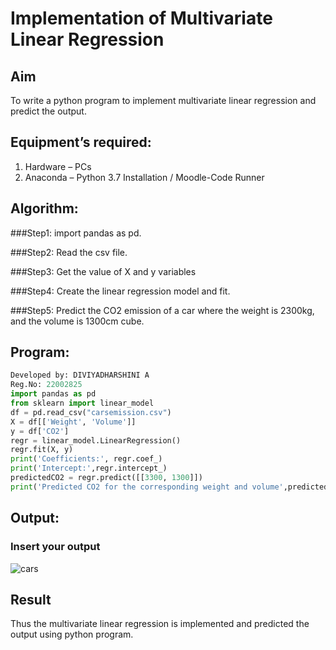 # Implementation of Multivariate Linear Regression
## Aim
To write a python program to implement multivariate linear regression and predict the output.
## Equipment’s required:
1.	Hardware – PCs
2.	Anaconda – Python 3.7 Installation / Moodle-Code Runner
## Algorithm:
###Step1:
import pandas as pd.

###Step2:
Read the csv file.

###Step3:
Get the value of X and y variables

###Step4:
Create the linear regression model and fit.

###Step5:
Predict the CO2 emission of a car where the weight is 2300kg, and the volume is 1300cm cube.
## Program:
```python
Developed by: DIVIYADHARSHINI A
Reg.No: 22002825
import pandas as pd
from sklearn import linear_model
df = pd.read_csv("carsemission.csv")
X = df[['Weight', 'Volume']]
y = df['CO2']
regr = linear_model.LinearRegression()
regr.fit(X, y)
print('Coefficients:', regr.coef_)
print('Intercept:',regr.intercept_)
predictedCO2 = regr.predict([[3300, 1300]])
print('Predicted CO2 for the corresponding weight and volume',predictedCO2)
```
## Output:

### Insert your output
![cars](https://github.com/BhumireddyLakshmivardhanreddy/Multivariate-Linear-Regression/assets/148514637/3b26cb54-8095-42d4-8a11-ea9d218d3aca)

## Result
Thus the multivariate linear regression is implemented and predicted the output using python program.
